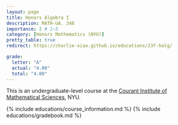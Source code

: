 ```yaml
---
layout: page
title: Honors Algebra I
description: MATH-UA. 348
importance: 2 # 1~5
category: [Honors Mathematics (NYU)]
pretty_table: true
redirect: https://charlie-xiao.github.io/educations/23f-halg/

grade:
  letter: "A"
  actual: "4.00"
  total: "4.00"
---
```


This is an undergraduate-level course at the [Courant Institute of Mathematical Sciences](https://cims.nyu.edu/), NYU.

{% include educations/course_information.md %}
{% include educations/gradebook.md %}
